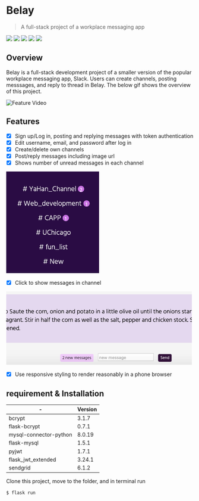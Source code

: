 # Belay
> A full-stack project of a workplace messaging app

![](https://img.shields.io/badge/React-js-red)
![](https://img.shields.io/badge/Python-3-gray)
![](https://img.shields.io/badge/bcrypt-3.1.7-green)
![](https://img.shields.io/badge/MySQL-5.7-yello)
![](https://img.shields.io/badge/License-MIT-blue.svg)



## Overview

Belay is a full-stack development project of a smaller version of the popular workplace messaging app, Slack. Users can create channels, posting messsages, and reply to thread in Belay. The below gif shows the overview of this project.

<img src="https://github.com/yahancheng/Belay/blob/main/overview.gif" alt="Feature Video" width="800"/>


## Features

- [x] Sign up/Log in, posting and replying messages with token authentication
- [x] Edit username, email, and password after log in
- [x] Create/delete own channels
- [x] Post/reply messages including image url
- [x] Shows number of unread messages in each channel

<img src="https://github.com/yahancheng/Belay/blob/main/unread.png" alt="Unread" width="250"/>

- [x] Click to show messages in channel

<img src="https://github.com/yahancheng/Belay/blob/main/new-message.png" alt="Unread" width="500"/>


- [x] Use responsive styling to render reasonably in a phone browser




## requirement & Installation

| -  | Version |
| ------- | ------- |
| bcrypt  | 3.1.7  |
| flask-bcrypt  | 0.7.1  |
| mysql-connector-python  | 8.0.19  |
| flask-mysql  | 1.5.1  |
| pyjwt  | 1.7.1  |
| flask_jwt_extended  | 3.24.1  |
| sendgrid  | 6.1.2  |

Clone this project, move to the folder, and in terminal run

```
$ flask run
```
